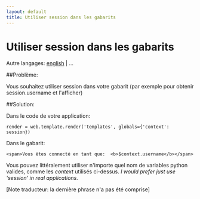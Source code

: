 ```yaml
---
layout: default
title: Utiliser session dans les gabarits
---
```


# Utiliser session dans les gabarits

Autre langages: [english](/../session_in_template) | ...


##Problème: 

Vous souhaitez utiliser session dans votre gabarit (par exemple pour obtenir session.username et l'afficher)

##Solution:

Dans le code de votre application:

    render = web.template.render('templates', globals={'context': session})

Dans le gabarit:

    <span>Vous êtes connecté en tant que:  <b>$context.username</b></span>

Vous pouvez littéralement utiliser n'importe quel nom de variables python valides, comme les _context_ utilisés ci-dessus. *I would prefer just use 'session' in real applications.*

[Note traducteur: la dernière phrase n'a pas été comprise]